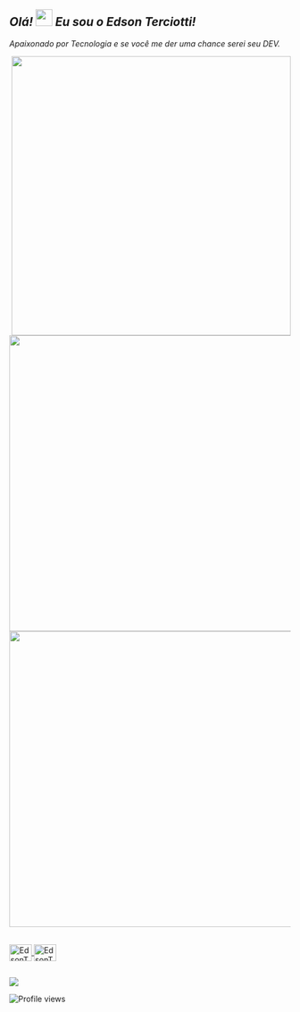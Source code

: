 ## *Olá!* <img src="https://raw.githubusercontent.com/kaueMarques/kaueMarques/master/hi.gif" height="30px"> *Eu sou o Edson Terciotti!*
*Apaixonado por Tecnologia e se você me der uma chance serei seu DEV.* 

<img align= "right" height="500em"
src="https://raw.githubusercontent.com/gist/EdsonTerciotti/8b868a5f6a1bd3f2dabf0332655f4747/raw/78541d52167b0592a1bc9918e0bf2c43cc77654b/githubcard.svg" />
<div align="center">
  <a href="www.linkedin.com/in/edson-t-silva">
<p align="left">    
  <img width="530em" src="https://github-readme-stats.vercel.app/api?username=EdsonTerciotti&show_icons=true&theme=github_dark&include_all_commits=true&count_private=true"/>
   <img width="530em" src="https://github-readme-stats.vercel.app/api/top-langs/?username=EdsonTerciotti&layout=compact&langs_count=7&theme=github_dark"/>
  </p>

    
</div>
<div style="display: inline_block"><br>
<img align="center"  alt="EdsonTerciotti-HTML" height="30" width="40" src="https://cdn.jsdelivr.net/gh/devicons/devicon/icons/html5/html5-original.svg">
<img align="center"  alt="EdsonTerciotti-CSS" height="30" width="40" src="https://cdn.jsdelivr.net/gh/devicons/devicon/icons/css3/css3-original.svg">
</div>
 
 ##
 
 </div>
 
<a href="https://www.linkedin.com/in/edson-t-silva" target="_blank"><img src="https://img.shields.io/badge/-LinkedIn-%230077B5?style=for-the-badge&logo=linkedin&logoColor=white" target="_blank"></a>


<p align="left"> <img src="https://komarev.com/ghpvc/?username=edsonterciotti&color=blue" alt="Profile views" /> </p>
  
 </div> 
